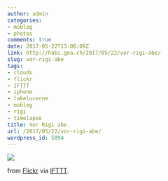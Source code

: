 ```yaml
---
author: admin
categories:
- moblog
- photos
comments: true
date: 2017-05-22T13:08:09Z
link: http://habi.gna.ch/2017/05/22/vor-rigi-abe/
slug: vor-rigi-abe
tags:
- clouds
- flickr
- IFTTT
- iphone
- lakelucerne
- moblog
- rigi
- timelapse
title: Vor Rigi abe.
url: /2017/05/22/vor-rigi-abe/
wordpress_id: 5094
---
```


![](http://ift.tt/2rKBipy)  

  

from [Flickr](http://flic.kr/p/UZo5Bj) via [IFTTT](http://ift.tt/1c4nCfM).
